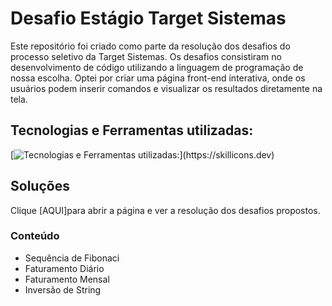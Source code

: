 
# Desafio Estágio Target Sistemas

Este repositório foi criado como parte da resolução dos desafios do processo seletivo da Target Sistemas. Os desafios consistiram no desenvolvimento de código utilizando a linguagem de programação de nossa escolha. Optei por criar uma página front-end interativa, onde os usuários podem inserir comandos e visualizar os resultados diretamente na tela.

## Tecnologias e Ferramentas utilizadas:
[![Tecnologias e Ferramentas utilizadas:](https://skillicons.dev/icons?i=js,html,css,github,git,vscode,)](https://skillicons.dev)




## Soluções

Clique [AQUI]para abrir a página e ver a resolução dos desafios propostos. 

### Conteúdo

- Sequência de Fibonaci
- Faturamento Diário
- Faturamento Mensal
- Inversão de String



 
